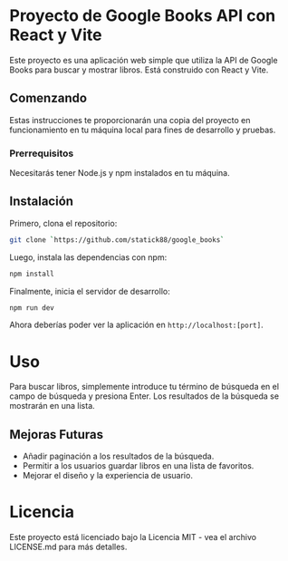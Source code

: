 # Proyecto de Google Books API con React y Vite

Este proyecto es una aplicación web simple que utiliza la API de Google Books para buscar y mostrar libros. Está construido con React y Vite.

## Comenzando

Estas instrucciones te proporcionarán una copia del proyecto en funcionamiento en tu máquina local para fines de desarrollo y pruebas.

### Prerrequisitos

Necesitarás tener Node.js y npm instalados en tu máquina.

## Instalación

Primero, clona el repositorio:

```bash
git clone `https://github.com/statick88/google_books`
```
Luego, instala las dependencias con npm:
```bash
npm install
```

Finalmente, inicia el servidor de desarrollo:

```bash
npm run dev
```

Ahora deberías poder ver la aplicación en `http://localhost:[port]`.

# Uso

Para buscar libros, simplemente introduce tu término de búsqueda en el campo de búsqueda y presiona Enter. Los resultados de la búsqueda se mostrarán en una lista.

## Mejoras Futuras

- Añadir paginación a los resultados de la búsqueda.
- Permitir a los usuarios guardar libros en una lista de favoritos.
- Mejorar el diseño y la experiencia de usuario.

# Licencia
Este proyecto está licenciado bajo la Licencia MIT - vea el archivo LICENSE.md para más detalles.
